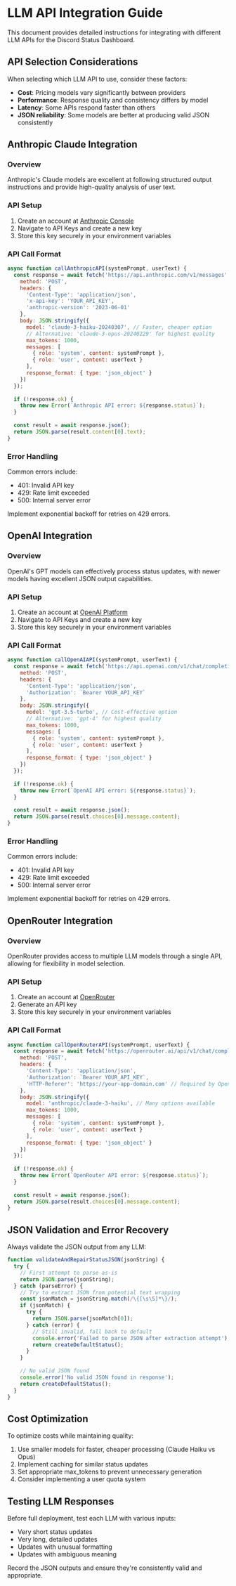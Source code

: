 # LLM API Integration Guide

This document provides detailed instructions for integrating with different LLM APIs for the Discord Status Dashboard.

## API Selection Considerations

When selecting which LLM API to use, consider these factors:
- **Cost**: Pricing models vary significantly between providers
- **Performance**: Response quality and consistency differs by model
- **Latency**: Some APIs respond faster than others
- **JSON reliability**: Some models are better at producing valid JSON consistently

## Anthropic Claude Integration

### Overview
Anthropic's Claude models are excellent at following structured output instructions and provide high-quality analysis of user text.

### API Setup
1. Create an account at [Anthropic Console](https://console.anthropic.com/)
2. Navigate to API Keys and create a new key
3. Store this key securely in your environment variables

### API Call Format

```javascript
async function callAnthropicAPI(systemPrompt, userText) {
  const response = await fetch('https://api.anthropic.com/v1/messages', {
    method: 'POST',
    headers: {
      'Content-Type': 'application/json',
      'x-api-key': 'YOUR_API_KEY',
      'anthropic-version': '2023-06-01'
    },
    body: JSON.stringify({
      model: 'claude-3-haiku-20240307', // Faster, cheaper option
      // Alternative: 'claude-3-opus-20240229' for highest quality
      max_tokens: 1000,
      messages: [
        { role: 'system', content: systemPrompt },
        { role: 'user', content: userText }
      ],
      response_format: { type: 'json_object' }
    })
  });
  
  if (!response.ok) {
    throw new Error(`Anthropic API error: ${response.status}`);
  }
  
  const result = await response.json();
  return JSON.parse(result.content[0].text);
}
```

### Error Handling
Common errors include:
- 401: Invalid API key
- 429: Rate limit exceeded
- 500: Internal server error

Implement exponential backoff for retries on 429 errors.

## OpenAI Integration

### Overview
OpenAI's GPT models can effectively process status updates, with newer models having excellent JSON output capabilities.

### API Setup
1. Create an account at [OpenAI Platform](https://platform.openai.com/)
2. Navigate to API Keys and create a new key
3. Store this key securely in your environment variables

### API Call Format

```javascript
async function callOpenAIAPI(systemPrompt, userText) {
  const response = await fetch('https://api.openai.com/v1/chat/completions', {
    method: 'POST',
    headers: {
      'Content-Type': 'application/json',
      'Authorization': `Bearer YOUR_API_KEY`
    },
    body: JSON.stringify({
      model: 'gpt-3.5-turbo', // Cost-effective option
      // Alternative: 'gpt-4' for highest quality
      max_tokens: 1000,
      messages: [
        { role: 'system', content: systemPrompt },
        { role: 'user', content: userText }
      ],
      response_format: { type: 'json_object' }
    })
  });
  
  if (!response.ok) {
    throw new Error(`OpenAI API error: ${response.status}`);
  }
  
  const result = await response.json();
  return JSON.parse(result.choices[0].message.content);
}
```

### Error Handling
Common errors include:
- 401: Invalid API key
- 429: Rate limit exceeded
- 500: Internal server error

Implement exponential backoff for retries on 429 errors.

## OpenRouter Integration

### Overview
OpenRouter provides access to multiple LLM models through a single API, allowing for flexibility in model selection.

### API Setup
1. Create an account at [OpenRouter](https://openrouter.ai/)
2. Generate an API key
3. Store this key securely in your environment variables

### API Call Format

```javascript
async function callOpenRouterAPI(systemPrompt, userText) {
  const response = await fetch('https://openrouter.ai/api/v1/chat/completions', {
    method: 'POST',
    headers: {
      'Content-Type': 'application/json',
      'Authorization': `Bearer YOUR_API_KEY`,
      'HTTP-Referer': 'https://your-app-domain.com' // Required by OpenRouter
    },
    body: JSON.stringify({
      model: 'anthropic/claude-3-haiku', // Many options available
      max_tokens: 1000,
      messages: [
        { role: 'system', content: systemPrompt },
        { role: 'user', content: userText }
      ],
      response_format: { type: 'json_object' }
    })
  });
  
  if (!response.ok) {
    throw new Error(`OpenRouter API error: ${response.status}`);
  }
  
  const result = await response.json();
  return JSON.parse(result.choices[0].message.content);
}
```

## JSON Validation and Error Recovery

Always validate the JSON output from any LLM:

```javascript
function validateAndRepairStatusJSON(jsonString) {
  try {
    // First attempt to parse as-is
    return JSON.parse(jsonString);
  } catch (parseError) {
    // Try to extract JSON from potential text wrapping
    const jsonMatch = jsonString.match(/\{[\s\S]*\}/);
    if (jsonMatch) {
      try {
        return JSON.parse(jsonMatch[0]);
      } catch (error) {
        // Still invalid, fall back to default
        console.error('Failed to parse JSON after extraction attempt');
        return createDefaultStatus();
      }
    }
    
    // No valid JSON found
    console.error('No valid JSON found in response');
    return createDefaultStatus();
  }
}
```

## Cost Optimization

To optimize costs while maintaining quality:
1. Use smaller models for faster, cheaper processing (Claude Haiku vs Opus)
2. Implement caching for similar status updates
3. Set appropriate max_tokens to prevent unnecessary generation
4. Consider implementing a user quota system

## Testing LLM Responses

Before full deployment, test each LLM with various inputs:
- Very short status updates
- Very long, detailed updates
- Updates with unusual formatting
- Updates with ambiguous meaning

Record the JSON outputs and ensure they're consistently valid and appropriate.
